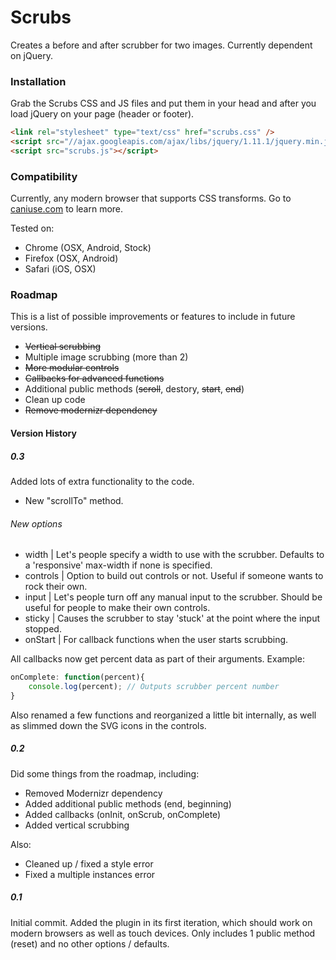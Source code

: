 Scrubs
======

Creates a before and after scrubber for two images. Currently dependent on jQuery.


### Installation ###

Grab the Scrubs CSS and JS files and put them in your head and after you load jQuery on your page (header or footer).

```HTML
<link rel="stylesheet" type="text/css" href="scrubs.css" />
<script src="//ajax.googleapis.com/ajax/libs/jquery/1.11.1/jquery.min.js"></script>
<script src="scrubs.js"></script>
```

### Compatibility ###

Currently, any modern browser that supports CSS transforms. Go to [caniuse.com](http://caniuse.com/#search=transforms) to learn more.

Tested on:

- Chrome (OSX, Android, Stock)
- Firefox (OSX, Android)
- Safari (iOS, OSX)


### Roadmap ###
This is a list of possible improvements or features to include in future versions.
- ~~Vertical scrubbing~~
- Multiple image scrubbing (more than 2)
- ~~More modular controls~~
- ~~Callbacks for advanced functions~~
- Additional public methods (~~scroll~~, destory, ~~start~~, ~~end~~)
- Clean up code
- ~~Remove modernizr dependency~~


#### Version History ####

##### 0.3 #####

Added lots of extra functionality to the code.
- New "scrollTo" method.

###### New options ######
- width | Let's people specify a width to use with the scrubber. Defaults to a 'responsive' max-width if none is specified.
- controls | Option to build out controls or not. Useful if someone wants to rock their own.
- input | Let's people turn off any manual input to the scrubber. Should be useful for people to make their own controls.
- sticky | Causes the scrubber to stay 'stuck' at the point where the input stopped.
- onStart | For callback functions when the user starts scrubbing.

All callbacks now get percent data as part of their arguments. Example:
```JAVASCRIPT
onComplete: function(percent){
	console.log(percent); // Outputs scrubber percent number	
}
```

Also renamed a few functions and reorganized a little bit internally, as well as slimmed down the SVG icons in the controls. 


##### 0.2 #####

Did some things from the roadmap, including:
- Removed Modernizr dependency
- Added additional public methods (end, beginning)
- Added callbacks (onInit, onScrub, onComplete)
- Added vertical scrubbing

Also:
- Cleaned up / fixed a style error
- Fixed a multiple instances error

##### 0.1 #####

Initial commit. Added the plugin in its first iteration, which should work on modern browsers as well as touch devices. Only includes 1 public method (reset) and no other options / defaults. 


